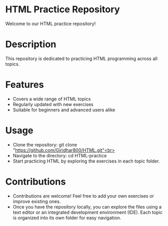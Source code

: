# HTML Practice Repository
 Welcome to our HTML practice repository!
# Description
This repository is dedicated to practicing HTML programming across all topics.
# Features
- Covers a wide range of HTML topics<br>
- Regularly updated with new exercises<br> 
- Suitable for beginners and advanced users alike<br>
# Usage
- Clone the repository: git clone "https://github.com/Giridhar800/HTML.git"<br>
- Navigate to the directory: cd HTML-practice<br>
- Start practicing HTML by exploring the exercises in each topic folder.<br>
# Contributions
- Contributions are welcome! Feel free to add your own exercises or improve existing ones.<br>
- Once you have the repository locally, you can explore the files using a text editor or an integrated development environment (IDE). Each topic is organized into its own folder for easy navigation. 
